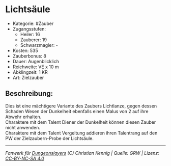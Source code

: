 # Lichtsäule  
- Kategorie: #Zauber  
- Zugangsstufen:  
  - Heiler: 16  
  - Zauberer: 19  
  - Schwarzmagier: -  
- Kosten: 535  
- Zauberbonus: 8  
- Dauer: Augenblicklich  
- Reichweite: VE x 10 m  
- Abklingzeit: 1 KR  
- Art: Zielzauber     

## Beschreibung:
Dies ist eine mächtigere Variante des Zaubers Lichtlanze, gegen dessen Schaden Wesen der Dunkelheit ebenfalls einen Malus von 2 auf ihre Abwehr erhalten.<br>Charaktere mit dem Talent Diener der Dunkelheit können diesen Zauber nicht anwenden.<br>Charaktere mit dem Talent Vergeltung addieren ihren Talentrang auf den PW der Zielzaubern-Probe der Lichtsäule.


___
*Fanwerk für [Dungeonslayers](https://www.dungeonslayers.net/) (C) Christian Kennig | Quelle: GRW | Lizenz: [CC-BY-NC-SA 4.0](https://creativecommons.org/licenses/by-nc-sa/4.0/deed.de)*